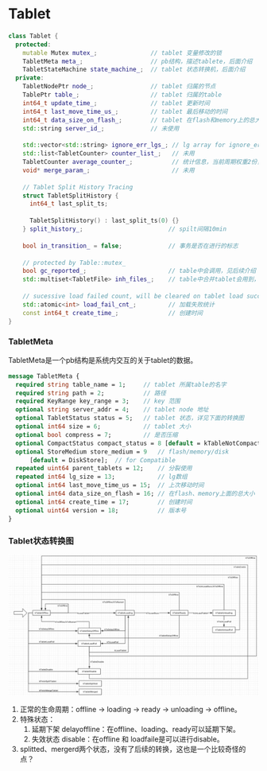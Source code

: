 # Tablet

```c++
class Tablet {
  protected:
  	mutable Mutex mutex_;               // tablet 变量修改的锁
  	TabletMeta meta_;                   // pb结构，描述tablete，后面介绍
  	TabletStateMachine state_machine_;  // tablet 状态转换机，后面介绍
  private:
  	TabletNodePtr node_;                // tablet 归属的节点
    TablePtr table_;                    // tablet 归属的table
    int64_t update_time_;               // tablet 更新时间
    int64_t last_move_time_us_;         // tablet 最后移动的时间
    int64_t data_size_on_flash_;        // tablet 在flash和memory上的总大小
    std::string server_id_;             // 未使用

    std::vector<std::string> ignore_err_lgs_; // lg array for ignore_err_, 一个lg一个元素
    std::list<TabletCounter> counter_list_;   // 未用
    TabletCounter average_counter_;           // 统计信息，当前周期权重2份，前一周期1份（见pb）
    void* merge_param_;                       // 未用						

    // Tablet Split History Tracing
    struct TabletSplitHistory {
      int64_t last_split_ts;

      TabletSplitHistory() : last_split_ts(0) {}
    } split_history_;                        // spilt间隔10min

    bool in_transition_ = false;             // 事务是否在进行的标志

    // protected by Table::mutex_
    bool gc_reported_;                       // table中会调用，见后续介绍
    std::multiset<TabletFile> inh_files_;    // table中合并tablet会用到，建后续介绍

    // sucessive load failed count, will be cleared on tablet load succeed
    std::atomic<int> load_fail_cnt_;         // 加载失败统计
    const int64_t create_time_;              // 创建时间
}
```



### TabletMeta

TabletMeta是一个pb结构是系统内交互的关于tablet的数据。

```protobuf
message TabletMeta {
  required string table_name = 1;     // tablet 所属table的名字
  required string path = 2;           // 路径
  required KeyRange key_range = 3;    // key 范围
  optional string server_addr = 4;    // tablet node 地址
  optional TabletStatus status = 5;   // tablet 状态，详见下面的转换图
  optional int64 size = 6;            // tablet 大小
  optional bool compress = 7;         // 是否压缩
  optional CompactStatus compact_status = 8 [default = kTableNotCompact]; // 不压缩、压缩ing、压缩完成
  optional StoreMedium store_medium = 9   // flash/memory/disk
      [default = DiskStore];  // for Compatible
  repeated uint64 parent_tablets = 12;    // 分裂使用
  repeated int64 lg_size = 13;            // lg数组
  optional int64 last_move_time_us = 15;  // 上次移动时间
  optional int64 data_size_on_flash = 16; // 在flash、memory上面的总大小
  optional int64 create_time = 17;        // 创建时间
  optional uint64 version = 18;           // 版本号
}
```



### Tablet状态转换图

![tera_tablet_state_change](../../../../images/tera_tablet_state_change.png)

1. 正常的生命周期：offline -> loading -> ready -> unloading -> offline。
2. 特殊状态：
   1. 延期下架 delayoffline：在offline、loading、ready可以延期下架。
   2. 失效状态 disable：在offline 和 loadfaile是可以进行disable。
3. splitted、mergerd两个状态，没有了后续的转换，这也是一个比较奇怪的点？
